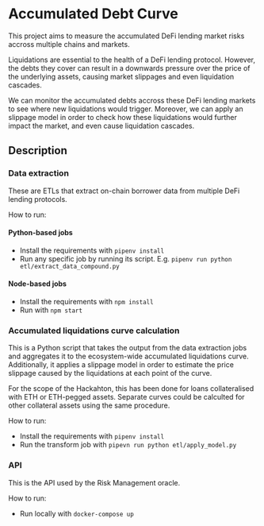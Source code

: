 # Accumulated Debt Curve

This project aims to measure the accumulated DeFi lending market risks accross multiple chains and markets.

Liquidations are essential to the health of a DeFi lending protocol. However, the debts they cover can result in a downwards pressure over the price of the underlying assets, causing market slippages and even liquidation cascades.

We can monitor the accumulated debts accross these DeFi lending markets to see where new liquidations would trigger. Moreover, we can apply an slippage model in order to check how these liquidations would further impact the market, and even cause liquidation cascades.

## Description

### Data extraction

These are ETLs that extract on-chain borrower data from multiple DeFi lending protocols.

How to run:

#### Python-based jobs

 * Install the requirements with `pipenv install`
 * Run any specific job by running its script. E.g. `pipenv run python etl/extract_data_compound.py`
 
#### Node-based jobs

 * Install the requirements with `npm install`
 * Run with `npm start`

### Accumulated liquidations curve calculation

This is a Python script that takes the output from the data extraction jobs and aggregates it to the ecosystem-wide accumulated liquidations curve. Additionally, it applies a slippage model in order to estimate the price slippage caused by the liquidations at each point of the curve.

For the scope of the Hackahton, this has been done for loans collateralised with ETH or ETH-pegged assets. Separate curves could be calculted for other collateral assets using the same procedure.

How to run:

 * Install the requirements with `pipenv install`
 * Run the transform job with `pipevn run python etl/apply_model.py`

### API

This is the API used by the Risk Management oracle.

How to run:

 * Run locally with `docker-compose up`
